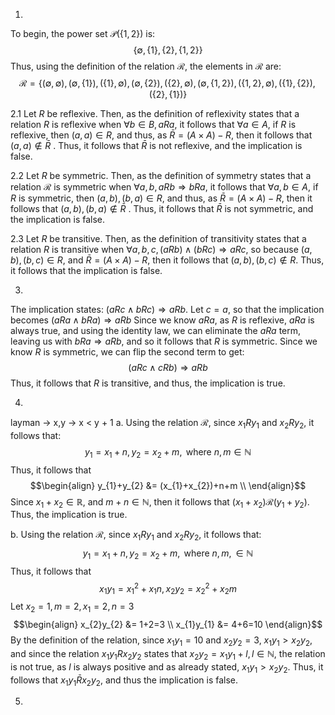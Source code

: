1.
To begin, the power set $\mathcal{P}(\{ 1, 2 \})$ is: 
$$\{ \emptyset, \{ 1 \}, \{ 2 \}, \{ 1, 2 \} \}$$
Thus, using the definition of the relation $\mathcal{R}$, the elements in $\mathcal{R}$ are: 
$$\mathcal{R} = \{ (\emptyset, \emptyset), (\emptyset, \{ 1 \}), (\{ 1 \}, \emptyset), (\emptyset, \{ 2 \}), (\{ 2 \}, \emptyset) , (\emptyset, \{ 1, 2 \}), (\{ 1, 2 \}, \emptyset) , (\{ 1 \}, \{ 2 \}), (\{ 2 \}, \{ 1 \})\}$$

2.1
Let $R$ be reflexive. Then, as the definition of reflexivity states that a relation $R$ is reflexive when $\forall b \in B, a R a$, it follows that $\forall a \in A$, if $R$ is reflexive, then $(a, a) \in R$, and thus, as $\bar{R} = (A \times A) - R$, then it follows that $(a, a) \not\in \bar{R}$ .
Thus, it follows that $\bar{R}$ is not reflexive, and the implication is false.

2.2
Let $R$ be symmetric. Then, as the definition of symmetry states that a relation $\mathcal{R}$ is symmetric when $\forall a, b,  a R b \Rightarrow b Ra$, it follows that $\forall a,b \in A$, if $R$ is symmetric, then $(a, b), (b, a) \in R$, and thus, as $\bar{R} = (A \times A) - R$, then it follows that $(a, b), (b, a) \not\in \bar{R}$ .
Thus, it follows that $\bar{R}$ is not symmetric, and the implication is false.

2.3
Let $R$ be transitive. Then, as the definition of transitivity states that a relation $R$ is transitive when $\forall a, b, c, (a Rb) \land (bRc) \Rightarrow a Rc$, so because $(a, b), (b,c) \in R$, and $\bar{R} = (A \times A) - R$, then it follows that $(a, b), (b, c) \not\in R$. Thus, it follows that the implication is false.

3.
The implication states: $(aRc \land b Rc) \Rightarrow aRb$.
Let $c = a$, so that the implication becomes $(aRa \land bRa) \Rightarrow aRb$
Since we know $aRa$, as $R$ is reflexive, $aRa$ is always true, and using the identity law, we can eliminate the $aRa$ term, leaving us with $bRa \Rightarrow aRb$, and so it follows that $R$ is symmetric.
Since we know $R$ is symmetric, we can flip the second term to get:
$$(aRc \land cRb) \Rightarrow aRb$$
Thus, it follows that $R$ is transitive, and thus, the implication is true.

4.
layman -> x,y -> x < y + 1
a.
Using the relation $\mathcal{R}$, since $x_{1}Ry_{1}$ and $x_{2} R y_{2}$, it follows that: 
$$y_{1}=x_{1}+ n, y_{2} = x_{2} + m, \text{ where }n,m \in \mathbb{N}$$
Thus, it follows that
$$\begin{align}
y_{1}+y_{2} &= (x_{1}+x_{2})+n+m \\
\end{align}$$
Since $x_{1}+x_{2} \in \mathbb{R}$, and $m+n \in \mathbb{N}$, then it follows that $(x_{1}+x_{2}) \mathcal{R} (y_{1}+y_{2})$. Thus, the implication is true.

b.
Using the relation $\mathcal{R}$, since $x_{1}Ry_{1} \text{ and } x_{2} R y_{2}$, it follows that:
$$y_{1} = x_{1}+n, y_{2}=x_{2} + m, \text{ where } n, m, \in \mathbb{N}$$
Thus, it follows that 
$$x_{1}y_{1} = x_{1}^2+x_{1}n, x_{2}y_{2} = x_{2}^2+x_{2}m$$
Let $x_{2} = 1, m = 2, x_{1} = 2, n = 3$
$$\begin{align}
x_{2}y_{2} &= 1+2=3 \\
x_{1}y_{1} &= 4+6=10
\end{align}$$
By the definition of the relation, since $x_{1}y_{1} = 10$ and $x_{2}y_{2} = 3$, $x_{1}y_{1}>x_{2}y_{2}$, and since the relation $x_{1}y_{1}Rx_{2}y_{2}$ states that $x_{2}y_{2}=x_{1}y_{1}+l, l \in \mathbb{N}$, the relation is not true, as $l$ is always positive and as already stated, $x_{1}y_{1}>x_{2}y_{2}$. Thus, it follows that $x_{1}y_{1} \bar{R} x_{2}y_{2}$, and thus the implication is false.

5.
